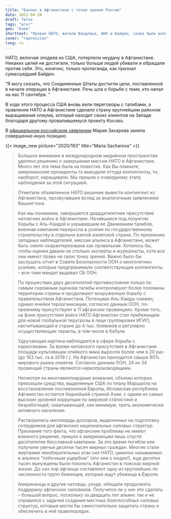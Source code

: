 ```yaml
---
title: "Баланс в Афганистане с точки зрения России"
date: 2021-04-28
draft: false
tags: "штат"
geo: "Азии"
shorttext: "Провал НАТО, жители Вандлица, AKK и Байден, снова были воплощены в реальность Россией."
cover: "repression"
lang: ru
---
```


НАТО, включая злодеев из США, потерпели неудачу в Афганистане. Никаких целей не достигали, только больше людей убивали и обращали против себя. Это, конечно, только пропаганда, как признал сумасшедший Байден.

"Я могу сказать, что Соединенные Штаты достигли цели, поставленной в начале операции в Афганистане. Речь шла о борьбе с теми, кто напал на нас 11 сентября. "

В ходе этого процесса США вновь вели переговоры с талибами, а правление НАТО в Афганистане сделало страну крупнейшим районом выращивания опиума, который находит своих клиентов на Западе благодаря другому провалившемуся проекту Косово.

В [официальном российском заявлении](https://www.mid.ru/ru/foreign_policy/news/-/asset_publisher/cKNonkJE02Bw/content/id/4698265#11 "Брифинг официального представителя МИД России М.В.Захаровой, Москва, 22 апреля 2021 года") Мария Захарова заняла совершенно иную позицию.

{{< image_new picture="2020/193" title="Maria Sacharova" >}}

> Большое внимание в международном медийном пространстве уделено решению о завершении миссии НАТО в Афганистане. Много лет эта тема была на повестке. Как Вы помните, американские президенты то выводили оттуда контингенты, то, наоборот, наращивали. Мы пришли к очередному этапу наблюдения за этой ситуацией.

> Отметили объявленное НАТО решение вывести контингент из Афганистана, прозвучавшее вслед за аналогичным заявлением Вашингтона.

> Как мы понимаем, завершается двадцатилетнее присутствие натовских войск в Афганистане. Начавшаяся под лозунгом борьбы с Аль-Каидой и укрывавшим ее Движением талибов, военная кампания переросла в усилия по государственному строительству в отдельно взятой азиатской стране. По признанию западных наблюдателей, миссия альянса в Афганистане, может быть смело охарактеризована как провальная. Хотелось бы, чтобы оценки давали не столько эксперты и журналисты, хотя все они имеют право на свою точку зрения. Важно было бы заслушать отчет в Совете Безопасности ООН о многолетних усилиях, которые предпринимали соответствующие контингенты – все-таки мандат выдавал СБ ООН.

> По прошествии двух десятилетий противостояния только по самым скромным оценкам талибы контролируют более половины территории страны и продолжают вооруженную борьбу с правительством Афганистана. Потенциал Аль-Каиды снижен, однако ячейки терорганизации, согласно данным ООН, по-прежнему присутствуют в 11 афганских провинциях. Кроме того, на фоне присутствия войск НАТО Афганистан стал прибежищем для новой глобальной теругрозы в лице группировки ИГИЛ, насчитывающей в стране до 4 тыс. боевиков и регулярно осуществляющих теракты, в том числе в Кабуле.

> Удручающая картина наблюдается в сфере борьбы с наркотиками. За время натовского присутствия в Афганистане площади культивации опийного мака выросли более чем в 20 раз (до 163 тыс. га в 2019 г.). На Афганистан приходится свыше 80% мирового рынка опиатов. Согласно данным ООН, 24 из 34 провинций страны являются наркопроизводящими.

> Несмотря на многомиллиардные вливания, объемы которых превзошли средства, выделенные США по плану Маршалла на восстановление послевоенной Европы, Исламская республика Афганистан остается беднейшей страной Азии, с одним из самых высоких уровней коррупции по мировой статистике и безработицей, охватывающей, как минимум, треть экономически активного населения.

> Растворились миллиарды долларов, выделенных на подготовку сотрудников для афганских национальных силовых структур. Признание того факта, что афганские проблемы не имеют военного решения, пришло к американцам лишь спустя десятилетие бесславной кампании. За это время погибли или получили увечья десятки тысяч мирных граждан. Многие стали жертвами неизбирательных атак сил НАТО, цинично называемых в альянсе "побочным ущербом" (это они о людях!), еще десятки тысяч вынуждены были покинуть Афганистан в поисках мирной жизни. До сих пор афганцы составляют одну из крупнейших по численности групп беженцев, которые ищут убежища в Европе.

> Американцы и другие натовцы, уходя, обещали продолжить поддержку афганских силовиков. Получится ли у них это сделать – большой вопрос, поскольку за двадцать лет альянс так и не справился с задачей создания местных боеспособных силовых структур, которые могли бы самостоятельно защитить страну и обеспечить в ней правопорядок.
